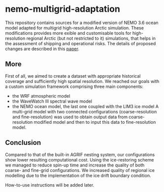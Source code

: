 # nemo-multigrid-adaptation
This repository contains sources for a modified version of NEMO 3.6 ocean model adapted for multigrid high-resolution Arctic simulation. These modifications provides more exible and customisable tools for high-resolution regional Arctic (but not restricted to it) simulations, that helps in the assessment of shipping and operational risks.
The details of proposed changes are described in this [paper](https://www.sciencedirect.com/science/article/abs/pii/S1463500318301410).
## More
First of all, we aimed to create a dataset with appropriate historical coverage and sufficiently high spatial resolution. We reached our goals with a custom simulation framework comprising three main components: 
* the WRF atmospheric model
* the WaveWatch III spectral wave model
* the NEMO ocean model, the last one coupled with the LIM3 ice model
A multi-grid model with two connected configurations (coarse-resolution and fine-resolution) was used to obtain output data from coarse-resolution modified model and then to input this data to fine-resolution model.
## Conclusion
Compared to that of the built-in AGRIF nesting system, our configurations show lower resulting computational cost. 
Using the ice-restoring scheme we managed to reduce spin-up time and increase the quality of both coarse- and fine-grid configurations. 
We increased quality of regional ice modelling due to the implementation of the ice drift boundary condition.

How-to-use instructions will be added later.

